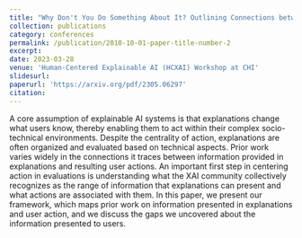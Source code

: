 ```yaml
---
title: "Why Don't You Do Something About It? Outlining Connections between AI Explanations & User Actions"
collection: publications
category: conferences
permalink: /publication/2010-10-01-paper-title-number-2
excerpt: 
date: 2023-03-28
venue: 'Human-Centered Explainable AI (HCXAI) Workshop at CHI'
slidesurl: 
paperurl: 'https://arxiv.org/pdf/2305.06297'
citation:
---
```


A core assumption of explainable AI systems is that explanations change what users know, thereby enabling them to act within their complex socio-technical environments. Despite the centrality of action, explanations are often organized and evaluated based on technical aspects. Prior work varies widely in the connections it traces between information provided in explanations and resulting user actions. An
important first step in centering action in evaluations is understanding what the XAI community collectively recognizes as the range of information that explanations can present and what actions are associated with them. In this paper, we present our framework, which maps prior work on information
presented in explanations and user action, and we discuss the gaps we uncovered about the information presented to users.

